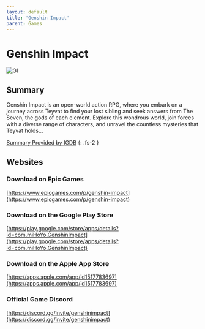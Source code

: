 ```yaml
---
layout: default
title: 'Genshin Impact'
parent: Games
---
```


# Genshin Impact

![GI](https://cdn.discordapp.com/emojis/1266474989566034024.png)

## Summary

Genshin Impact is an open-world action RPG, where you embark on a journey across Teyvat to find your lost sibling and seek answers from The Seven, the gods of each element. Explore this wondrous world, join forces with a diverse range of characters, and unravel the countless mysteries that Teyvat holds...

[Summary Provided by IGDB](https://www.igdb.com/games/genshin-impact)
{: .fs-2 }

## Websites

### Download on Epic Games

[https://www.epicgames.com/p/genshin-impact](https://www.epicgames.com/p/genshin-impact)

### Download on the Google Play Store

[https://play.google.com/store/apps/details?id=com.miHoYo.GenshinImpact](https://play.google.com/store/apps/details?id=com.miHoYo.GenshinImpact)

### Download on the Apple App Store

[https://apps.apple.com/app/id1517783697](https://apps.apple.com/app/id1517783697)

### Official Game Discord

[https://discord.gg/invite/genshinimpact](https://discord.gg/invite/genshinimpact)